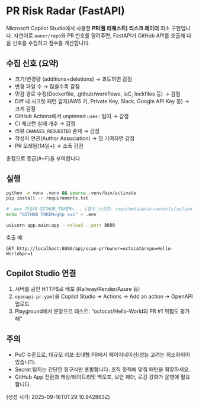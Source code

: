 
# PR Risk Radar (FastAPI)

Microsoft Copilot Studio에서 사용할 **PR(풀 리퀘스트) 리스크 레이더** 최소 구현입니다.
자연어로 `owner/repo`와 PR 번호를 알려주면, FastAPI가 GitHub API를 호출해 다음 신호를 수집하고 점수를 계산합니다.

## 수집 신호 (요약)
- 크기/변경량 (additions+deletions) → 과도하면 감점
- 변경 파일 수 → 많을수록 감점
- 민감 경로 수정(Dockerfile, .github/workflows, IaC, lockfiles 등) → 감점
- Diff 내 시크릿 패턴 감지(AWS 키, Private Key, Slack, Google API Key 등) → 크게 감점
- GitHub Actions에서 unpinned `uses:` 탐지 → 감점
- CI 체크런 실패 개수 → 감점
- 리뷰 `CHANGES_REQUESTED` 존재 → 감점
- 작성자 연관(Author Association) → 첫 기여자면 감점
- PR 오래됨(14일+) → 소폭 감점

총점으로 등급(A~F)을 부여합니다.

## 실행

```bash
python -m venv .venv && source .venv/bin/activate
pip install -r requirements.txt

# .env 파일에 GITHUB_TOKEN=... (필수 스코프: repo/metadata/contents/actions/security_events 등 읽기 권한) 
echo "GITHUB_TOKEN=ghp_xxx" > .env

uvicorn app.main:app --reload --port 8080
```

호출 예:
```
GET http://localhost:8080/api/scan-pr?owner=octocat&repo=Hello-World&pr=1
```

## Copilot Studio 연결

1. 서버를 공인 HTTPS로 배포 (Railway/Render/Azure 등)
2. `openapi-pr.yaml`을 Copilot Studio → Actions → Add an action → OpenAPI 업로드
3. Playground에서 문장으로 테스트: "octocat/Hello-World의 PR #1 위험도 평가해"

## 주의
- PoC 수준으로, 대규모 리포·초대형 PR에서 페이지네이션/성능 고려는 최소화되어 있습니다.
- Secret 탐지는 간단한 정규식만 포함합니다. 조직 정책에 맞춰 패턴을 확장하세요.
- GitHub App 전환과 캐싱/레이트리밋 백오프, 보안 헤더, 로깅 강화가 운영에 필요합니다.

(생성 시각: 2025-09-16T01:29:10.942863Z)
